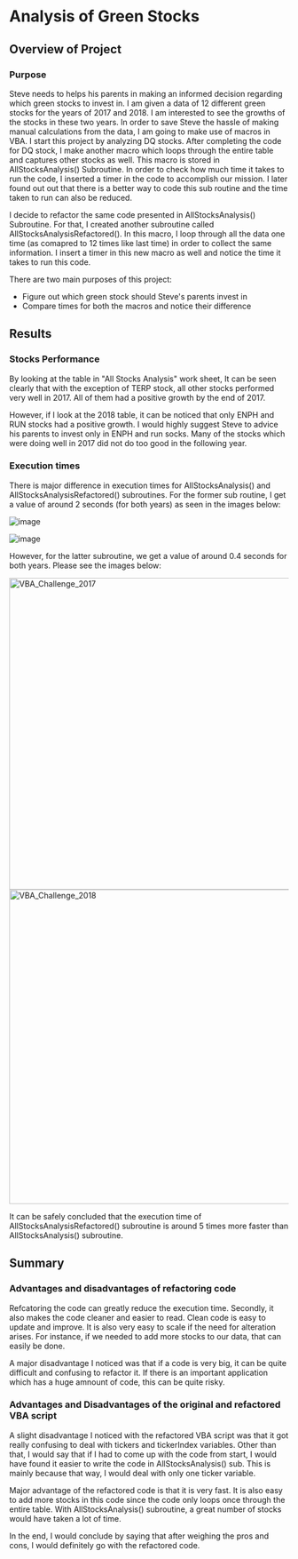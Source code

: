 # Analysis of Green Stocks

## Overview of Project

### Purpose 

Steve needs to helps his parents in making an informed decision regarding which green stocks to invest in. I am given a data of 12 different green stocks for the years of 2017 and 2018. I am interested to see the growths of the stocks in these two years. In order to save Steve the hassle of making manual calculations from the data, I am going to make use of macros in VBA. I start this project by analyzing DQ stocks. After completing the code for DQ stock, I make another macro which loops through the entire table and captures other stocks as well. This macro is stored in AllStocksAnalysis() Subroutine. In order to check how much time it takes to run the code, I inserted a timer in the code to accomplish our mission. I later found out out that there is a better way to code this sub routine and the time taken to run can also be reduced. 

I decide to refactor the same code presented in AllStocksAnalysis() Subroutine. For that, I created another subroutine called AllStocksAnalysisRefactored(). In this macro, I loop through all the data one time (as comapred to 12 times like last time) in order to collect the same information. I insert a timer in this new macro as well and notice the time it takes to run this code. 

There are two main purposes of this project:

- Figure out which green stock should Steve's parents invest in
- Compare times for both the macros and notice their difference


## Results

### Stocks Performance

By looking at the table in "All Stocks Analysis" work sheet, It can be seen clearly that with the exception of TERP stock, all other stocks performed very well in 2017. All of them had a positive growth by the end of 2017.

However, if I look at the 2018 table, it can be noticed that only ENPH and RUN stocks had a positive growth. I would highly suggest Steve to advice his parents to invest only in ENPH and run socks. Many of the stocks which were doing well in 2017 did not do too good in the following year. 

### Execution times

There is major difference in execution times for AllStocksAnalysis() and AllStocksAnalysisRefactored() subroutines. For the former sub routine, I get a value of around 2 seconds (for both years) as seen in the images below:

![image](https://user-images.githubusercontent.com/95254809/149613055-d859f5b5-fc85-404d-85e4-9e9d214829d6.png)

![image](https://user-images.githubusercontent.com/95254809/149613094-5b3752ff-3b19-41a9-aaad-582d4b2769d2.png)

However, for the latter subroutine, we get a value of around 0.4 seconds for both years. Please see the images below:

<img width="561" alt="VBA_Challenge_2017" src="https://user-images.githubusercontent.com/95254809/149613139-d219e79a-2ef7-4b5a-8947-ca076d55b0b9.PNG">

<img width="566" alt="VBA_Challenge_2018" src="https://user-images.githubusercontent.com/95254809/149613140-83532585-5f12-42d7-b463-31a46cb95a91.PNG">

It can be safely concluded that the execution time of AllStocksAnalysisRefactored() subroutine is around 5 times more faster than AllStocksAnalysis() subroutine.

## Summary

### Advantages and disadvantages of refactoring code

Refcatoring the code can greatly reduce the execution time. Secondly, it also makes the code cleaner and easier to read. Clean code is easy to update and improve. It is also very easy to scale if the need for alteration arises. For instance, if we needed to add more stocks to our data, that can easily be done. 

A major disadvantage I noticed was that if a code is very big, it can be quite difficult and confusing to refactor it. If there is an important application which has a huge amnount of code, this can be quite risky.

### Advantages and Disadvantages of the original and refactored VBA script

A slight disadvantage I noticed with the refactored VBA script was that it got really confusing to deal with tickers and tickerIndex variables. Other than that, I would say that if I had to come up with the code from start, I would have found it easier to write the code in AllStocksAnalysis() sub. This is mainly because that way, I would deal with only one ticker variable. 

Major advantage of the refactored code is that it is very fast. It is also easy to add more stocks in this code since the code only loops once through the entire table. With AllStocksAnalysis() subroutine, a great number of stocks would have taken a lot of time. 

In the end, I would conclude by saying that after weighing the pros and cons, I would definitely go with the refactored code. 

